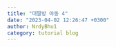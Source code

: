 ```yaml
---
title: "대딸방 야동 4"
date: "2023-04-02 12:26:47 +0300"
author: NrdyBhu1
category: tutorial blog
---
```

